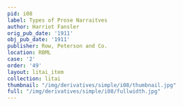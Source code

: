 ```yaml
---
pid: i08
label: Types of Prose Narraitves
author: Harriot Fansler
orig_pub_date: '1911'
obj_pub_date: '1911'
publisher: Row, Peterson and Co.
location: RBML
case: '2'
order: '49'
layout: litai_item
collection: litai
thumbnail: "/img/derivatives/simple/i08/thumbnail.jpg"
full: "/img/derivatives/simple/i08/fullwidth.jpg"
---
```

